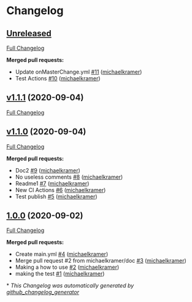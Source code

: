 # Changelog

## [Unreleased](https://github.com/michaelkramer/eslint-plugin-facepalm/tree/HEAD)

[Full Changelog](https://github.com/michaelkramer/eslint-plugin-facepalm/compare/v1.1.1...HEAD)

**Merged pull requests:**

- Update onMasterChange.yml [\#11](https://github.com/michaelkramer/eslint-plugin-facepalm/pull/11) ([michaelkramer](https://github.com/michaelkramer))
- Test Actions [\#10](https://github.com/michaelkramer/eslint-plugin-facepalm/pull/10) ([michaelkramer](https://github.com/michaelkramer))

## [v1.1.1](https://github.com/michaelkramer/eslint-plugin-facepalm/tree/v1.1.1) (2020-09-04)

[Full Changelog](https://github.com/michaelkramer/eslint-plugin-facepalm/compare/v1.1.0...v1.1.1)

## [v1.1.0](https://github.com/michaelkramer/eslint-plugin-facepalm/tree/v1.1.0) (2020-09-04)

[Full Changelog](https://github.com/michaelkramer/eslint-plugin-facepalm/compare/1.0.0...v1.1.0)

**Merged pull requests:**

- Doc2 [\#9](https://github.com/michaelkramer/eslint-plugin-facepalm/pull/9) ([michaelkramer](https://github.com/michaelkramer))
- No useless comments [\#8](https://github.com/michaelkramer/eslint-plugin-facepalm/pull/8) ([michaelkramer](https://github.com/michaelkramer))
- Readme1 [\#7](https://github.com/michaelkramer/eslint-plugin-facepalm/pull/7) ([michaelkramer](https://github.com/michaelkramer))
- New CI Actions [\#6](https://github.com/michaelkramer/eslint-plugin-facepalm/pull/6) ([michaelkramer](https://github.com/michaelkramer))
- Test publish [\#5](https://github.com/michaelkramer/eslint-plugin-facepalm/pull/5) ([michaelkramer](https://github.com/michaelkramer))

## [1.0.0](https://github.com/michaelkramer/eslint-plugin-facepalm/tree/1.0.0) (2020-09-02)

[Full Changelog](https://github.com/michaelkramer/eslint-plugin-facepalm/compare/9a516a9e55ca5c688fc0534fb39976148a00c6fe...1.0.0)

**Merged pull requests:**

- Create main.yml [\#4](https://github.com/michaelkramer/eslint-plugin-facepalm/pull/4) ([michaelkramer](https://github.com/michaelkramer))
- Merge pull request \#2 from michaelkramer/doc [\#3](https://github.com/michaelkramer/eslint-plugin-facepalm/pull/3) ([michaelkramer](https://github.com/michaelkramer))
- Making a how to use [\#2](https://github.com/michaelkramer/eslint-plugin-facepalm/pull/2) ([michaelkramer](https://github.com/michaelkramer))
- making the test [\#1](https://github.com/michaelkramer/eslint-plugin-facepalm/pull/1) ([michaelkramer](https://github.com/michaelkramer))



\* *This Changelog was automatically generated by [github_changelog_generator](https://github.com/github-changelog-generator/github-changelog-generator)*
